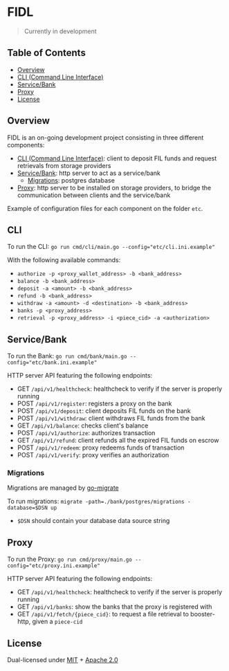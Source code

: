 # FIDL

> Currently in development

## Table of Contents

-   [Overview](#overview)
-   [CLI (Command Line Interface)](#cli)
-   [Service/Bank](#bank)
-   [Proxy](#proxy)
-   [License](#license)

## Overview

FIDL is an on-going development project consisting in three different components:

-   [CLI (Command Line Interface)](#cli): client to deposit FIL funds and request retrievals from storage providers
-   [Service/Bank](#bank): http server to act as a service/bank
    -   [Migrations](#migrations): postgres database
-   [Proxy](#proxy): http server to be installed on storage providers, to bridge the communication between clients and the service/bank

Example of configuration files for each component on the folder `etc`.

## CLI

To run the CLI: `go run cmd/cli/main.go --config="etc/cli.ini.example"`

With the following available commands:

-   `authorize -p <proxy_wallet_address> -b <bank_address>`
-   `balance -b <bank_address>`
-   `deposit -a <amount> -b <bank_address>`
-   `refund -b <bank_address>`
-   `withdraw -a <amount> -d <destination> -b <bank_address>`
-   `banks -p <proxy_address>`
-   `retrieval -p <proxy_address> -i <piece_cid> -a <authorization>`

## Service/Bank

To run the Bank: `go run cmd/bank/main.go --config="etc/bank.ini.example"`

HTTP server API featuring the following endpoints:

-   GET `/api/v1/healthcheck`: healthcheck to verify if the server is properly running
-   POST `/api/v1/register`: registers a proxy on the bank
-   POST `/api/v1/deposit`: client deposits FIL funds on the bank
-   POST `/api/v1/withdraw`: client withdraws FIL funds from the bank
-   GET `/api/v1/balance`: checks client's balance
-   POST `/api/v1/authorize`: authorizes transaction
-   GET `/api/v1/refund`: client refunds all the expired FIL funds on escrow
-   POST `/api/v1/redeem`: proxy redeems funds of transaction
-   POST `/api/v1/verify`: proxy verifies an authorization

### Migrations

Migrations are managed by [go-migrate](https://github.com/golang-migrate/migrate#cli-usage)

To run migrations:
`migrate -path=./bank/postgres/migrations -database=$DSN up`

-   `$DSN` should contain your database data source string

## Proxy

To run the Proxy: `go run cmd/proxy/main.go --config="etc/proxy.ini.example"`

HTTP server API featuring the following endpoints:

-   GET `/api/v1/healthcheck`: healthcheck to verify if the server is properly running
-   GET `/api/v1/banks`: show the banks that the proxy is registered with
-   GET `/api/v1/fetch/{piece_cid}`: to request a file retrieval to booster-http, given a `piece-cid`

## License

Dual-licensed under [MIT](https://github.com/subvisual/fidl/blob/main/LICENSE-MIT) + [Apache 2.0](https://github.com/subvisual/fidl/blob/main/LICENSE-APACHE)